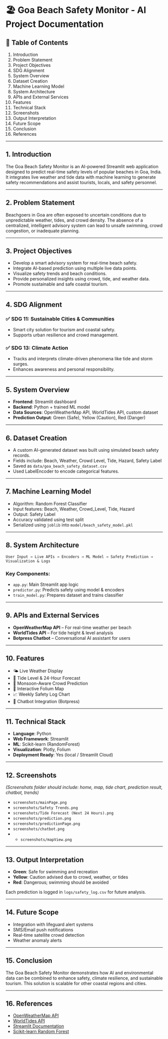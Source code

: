 # 🏖️ Goa Beach Safety Monitor - AI Project Documentation

## 📘 Table of Contents

1. Introduction
2. Problem Statement
3. Project Objectives
4. SDG Alignment
5. System Overview
6. Dataset Creation
7. Machine Learning Model
8. System Architecture
9. APIs and External Services
10. Features
11. Technical Stack
12. Screenshots
13. Output Interpretation
14. Future Scope
15. Conclusion
16. References

---

## 1. Introduction

The Goa Beach Safety Monitor is an AI-powered Streamlit web application designed to predict real-time safety levels of popular beaches in Goa, India. It integrates live weather and tide data with machine learning to generate safety recommendations and assist tourists, locals, and safety personnel.

---

## 2. Problem Statement

Beachgoers in Goa are often exposed to uncertain conditions due to unpredictable weather, tides, and crowd density. The absence of a centralized, intelligent advisory system can lead to unsafe swimming, crowd congestion, or inadequate planning.

---

## 3. Project Objectives

* Develop a smart advisory system for real-time beach safety.
* Integrate AI-based prediction using multiple live data points.
* Visualize safety trends and beach conditions.
* Provide personalized insights using crowd, tide, and weather data.
* Promote sustainable and safe coastal tourism.

---

## 4. SDG Alignment

### ✅ SDG 11: Sustainable Cities & Communities

* Smart city solution for tourism and coastal safety.
* Supports urban resilience and crowd management.

### ✅ SDG 13: Climate Action

* Tracks and interprets climate-driven phenomena like tide and storm surges.
* Enhances awareness and personal responsibility.

---

## 5. System Overview

* **Frontend**: Streamlit dashboard
* **Backend**: Python + trained ML model
* **Data Sources**: OpenWeatherMap API, WorldTides API, custom dataset
* **Prediction Output**: Green (Safe), Yellow (Caution), Red (Danger)

---

## 6. Dataset Creation

* A custom AI-generated dataset was built using simulated beach safety records.
* Fields include: Beach, Weather, Crowd Level, Tide, Hazard, Safety Label
* Saved as `data/goa_beach_safety_dataset.csv`
* Used LabelEncoder to encode categorical features.

---

## 7. Machine Learning Model

* Algorithm: Random Forest Classifier
* Input features: Beach, Weather, Crowd\_Level, Tide, Hazard
* Output: Safety Label
* Accuracy validated using test split
* Serialized using `joblib` into `model/beach_safety_model.pkl`

---

## 8. System Architecture

```
User Input → Live APIs → Encoders → ML Model → Safety Prediction → Visualization & Logs
```

### Key Components:

* `app.py`: Main Streamlit app logic
* `predictor.py`: Predicts safety using model & encoders
* `train_model.py`: Prepares dataset and trains classifier

---

## 9. APIs and External Services

* **OpenWeatherMap API** – For real-time weather per beach
* **WorldTides API** – For tide height & level analysis
* **Botpress Chatbot** – Conversational AI assistant for users

---

## 10. Features

* 🌤 Live Weather Display
* 🌊 Tide Level & 24-Hour Forecast
* 👥 Monsoon-Aware Crowd Prediction
* 📍 Interactive Folium Map
* 📈 Weekly Safety Log Chart
* 🤖 Chatbot Integration (Botpress)

---

## 11. Technical Stack

* **Language**: Python
* **Web Framework**: Streamlit
* **ML**: Scikit-learn (RandomForest)
* **Visualization**: Plotly, Folium
* **Deployment Ready**: Yes (local / Streamlit Cloud)

---

## 12. Screenshots

*(Screenshots folder should include: home, map, tide chart, prediction result, chatbot, trends)*

* `screenshots/mainPage.png`
* `screenshots/Safety Trends.png`
* `screenshots/Tide Forecast (Next 24 Hours).png`
* `screenshots/prediction.png`
* `screenshots/predictionPage.png`
* `screenshots/chatbot.png`
* * `screenshots/mapView.png`

---

## 13. Output Interpretation

* **Green**: Safe for swimming and recreation
* **Yellow**: Caution advised due to crowd, weather, or tides
* **Red**: Dangerous; swimming should be avoided

Each prediction is logged in `logs/safety_log.csv` for future analysis.

---

## 14. Future Scope

* Integration with lifeguard alert systems
* SMS/Email push notifications
* Real-time satellite crowd detection
* Weather anomaly alerts

---

## 15. Conclusion

The Goa Beach Safety Monitor demonstrates how AI and environmental data can be combined to enhance safety, climate resilience, and sustainable tourism. This solution is scalable for other coastal regions and cities.

---

## 16. References

* [OpenWeatherMap API](https://openweathermap.org/api)
* [WorldTides API](https://www.worldtides.info)
* [Streamlit Documentation](https://docs.streamlit.io)
* [Scikit-learn Random Forest](https://scikit-learn.org/stable/modules/generated/sklearn.ensemble.RandomForestClassifier.html)

```
```
